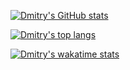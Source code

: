 [![Dmitry's GitHub stats](https://github-readme-stats.vercel.app/api?username=dsomni&show_icons=true&rank_icon=github&theme=jolly)](https://github.com/anuraghazra/github-readme-stats)

[![Dmitry's top langs](https://github-readme-stats.vercel.app/api/top-langs/?username=dsomni&layout=donut&theme=jolly)](https://github.com/anuraghazra/github-readme-stats) 

[![Dmitry's wakatime stats](https://github-readme-stats.vercel.app/api/wakatime?username=@dsomni&layout=compact&theme=jolly)](https://github.com/anuraghazra/github-readme-stats) 

